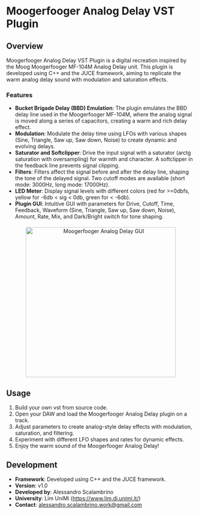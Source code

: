 # Moogerfooger Analog Delay VST Plugin

## Overview
Moogerfooger Analog Delay VST Plugin is a digital recreation inspired by the Moog Moogerfooger MF-104M Analog Delay unit. This plugin is developed using C++ and the JUCE framework, aiming to replicate the warm analog delay sound with modulation and saturation effects.


### Features
- **Bucket Brigade Delay (BBD) Emulation**: The plugin emulates the BBD delay line used in the Moogerfooger MF-104M, where the analog signal is moved along a series of capacitors, creating a warm and rich delay effect.
- **Modulation**: Modulate the delay time using LFOs with various shapes (Sine, Triangle, Saw up, Saw down, Noise) to create dynamic and evolving delays.
- **Saturator and Softclipper**: Drive the input signal with a saturator (arctg saturation with oversampling) for warmth and character. A softclipper in the feedback line prevents signal clipping.
- **Filters**: Filters affect the signal before and after the delay line, shaping the tone of the delayed signal. Two cutoff modes are available (short mode: 3000Hz, long mode: 17000Hz).
- **LED Meter**: Display signal levels with different colors (red for >=0dbfs, yellow for -6db < sig < 0db, green for < -6db).
- **Plugin GUI**: Intuitive GUI with parameters for Drive, Cutoff, Time, Feedback, Waveform (Sine, Triangle, Saw up, Saw down, Noise), Amount, Rate, Mix, and Dark/Bright switch for tone shaping.
<div style="text-align: center; margin-top: 20px;">
  <img src="https://github.com/alessandro-scalambrino/MoogerFooger-Emulation/assets/156260456/9bd1b14a-e47a-4d94-a9fe-d7869479938b" alt="Moogerfooger Analog Delay GUI" width="400">
</div>

## Usage
1. Build your own vst from source code.
2. Open your DAW and load the Moogerfooger Analog Delay plugin on a track.
3. Adjust parameters to create analog-style delay effects with modulation, saturation, and filtering.
4. Experiment with different LFO shapes and rates for dynamic effects.
5. Enjoy the warm sound of the Moogerfooger Analog Delay!

## Development
- **Framework**: Developed using C++ and the JUCE framework.
- **Version**: v1.0
- **Developed by**: Alessandro Scalambrino
- **University**: Lim UniMi (https://www.lim.di.unimi.it/)
- **Contact**: alessandro.scalambrino.work@gmail.com

